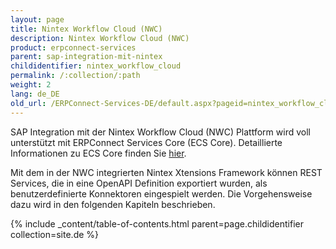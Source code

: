 ```yaml
---
layout: page
title: Nintex Workflow Cloud (NWC)
description: Nintex Workflow Cloud (NWC)
product: erpconnect-services
parent: sap-integration-mit-nintex
childidentifier: nintex_workflow_cloud
permalink: /:collection/:path
weight: 2
lang: de_DE
old_url: /ERPConnect-Services-DE/default.aspx?pageid=nintex_workflow_cloud
---
```


SAP Integration mit der Nintex Workflow Cloud (NWC) Plattform wird voll unterstützt mit ERPConnect Services Core (ECS Core). Detaillierte Informationen zu ECS Core finden Sie [hier](../ecs-core).

Mit dem in der NWC integrierten Nintex Xtensions Framework können REST Services, die in eine OpenAPI Definition exportiert wurden, als benutzerdefinierte Konnektoren eingespielt werden. Die Vorgehensweise dazu wird in den folgenden Kapiteln beschrieben. 

{% include _content/table-of-contents.html parent=page.childidentifier collection=site.de %}